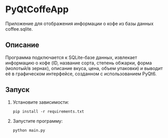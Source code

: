 # PyQtCoffeApp

Приложение для отображения информации о кофе из базы данных coffee.sqlite.

## Описание

Программа подключается к SQLite-базе данных, извлекает информацию о кофе (ID, название сорта, степень обжарки, форма (молотый/в зернах), описание вкуса, цена, объем упаковки) и выводит её в графическом интерфейсе, созданном с использованием PyQt6.

## Запуск

1. Установите зависимости:
    ```bush
   pip install -r requirements.txt
2. Запустите программу:
   ```bush
   python main.py
